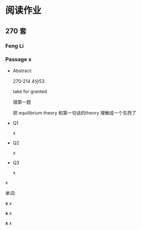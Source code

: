 # 阅读作业

## 270 套

### Feng Li

### Passage x

- Abstract:

  270-214 4分53 

  take for granted

  错第一题 

  把 equilibrium theory 和第一句话的theory 理解成一个东西了

  

  

  

  

- Q1

  x

- Q2

  x

- Q3

  x

x

单词:

**x** x

**x** x

**x** x